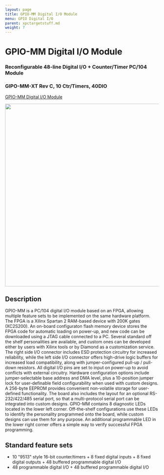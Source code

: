 ```yaml
---
layout: page
title: GPIO-MM Digital I/O Module
menu: GPIO Digital I/O
parent: xpctargetstuff.md
weight: 7
---
```

# GPIO-MM Digital I/O Module
### Reconfigurable 48-line Digital I/O + Counter/Timer PC/104 Module
### GIPO-MM-XT Rev C, 10 Ctr/Timers, 40DIO

[GPIO-MM Digital I/O Module](http://www.diamondsystems.com/products/gpiomm)


<p align="center">
<img src="https://github.com/armlab-clemson/armlab_inventory/blob/gh-pages/images/GPIO-MM-Digital-IO-Module.png?raw=true" width="600px" >
</p>

## Description

GPIO-MM is a PC/104 digital I/O module based on an FPGA, allowing multiple feature sets to be implemented on the same hardware platform. The FPGA is a Xilinx Spartan 2 RAM-based device with 200K gates (XC2S200). An on-board configuraton flash memory device stores the FPGA code for automatic loading on power-up, and new code can be downloaded using a JTAG cable connected to a PC. Several standard off the shelf personalities are available, and custom ones can be developed either by users with Xilinx tools or by Diamond as a customization service. 
The right side I/O connector includes ESD protection circuitry for increased reliability, while the left side I/O connector offers high-drive logic buffers for increased load compatibility, along with jumper-configured pull-up / pull-down resistors. All digital I/O pins are set to input on power-up to avoid conflicts with external circuitry. 
Hardware configuration options include jumper-selectable base address and DMA level, plus a 10-position jumper lock for user-definable field configurability when used with custom designs. A 256-byte EEPROM provides convenient non-volatile storage for user-defined functionality. The board also includes the layout for an optional RS-232/422/485 serial port, so that a multi-protocol serial port can be integrated into custom designs. 
GPIO-MM contains 8 diagnostic LEDs located in the lower left corner. Off-the-shelf configurations use these LEDs to identify the personality programmed onto the board, while custom designs can use them for any purpose. An additional programmable LED in the lower right corner offers a simple way to verify successful FPGA programming.

## Standard feature sets 

* 10 "9513" style 16-bit counter/timers + 8 fixed digital inputs + 8 fixed digital outputs + 48 buffered programmable digital I/O
* 48 programmable digital I/O + 48 buffered programmable digital I/O
